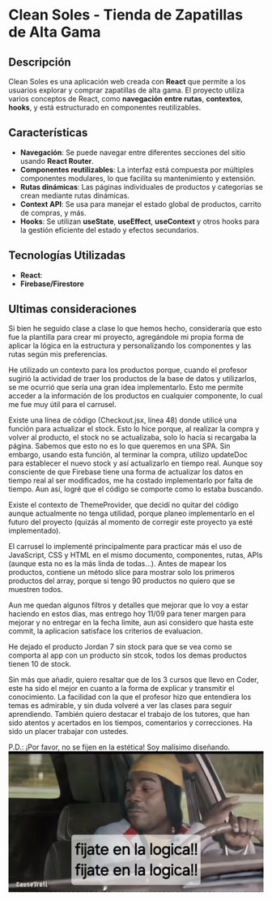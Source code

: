 # Clean Soles - Tienda de Zapatillas de Alta Gama

## Descripción

Clean Soles es una aplicación web creada con **React** que permite a los usuarios explorar y comprar zapatillas de alta gama. El proyecto utiliza varios conceptos de React, como **navegación entre rutas**, **contextos**, **hooks**, y está estructurado en componentes reutilizables.

## Características

- **Navegación**: Se puede navegar entre diferentes secciones del sitio usando **React Router**.
- **Componentes reutilizables**: La interfaz está compuesta por múltiples componentes modulares, lo que facilita su mantenimiento y extensión.
- **Rutas dinámicas**: Las páginas individuales de productos y categorías se crean mediante rutas dinámicas.
- **Context API**: Se usa para manejar el estado global de productos, carrito de compras, y más.
- **Hooks**: Se utilizan **useState**, **useEffect**, **useContext** y otros hooks para la gestión eficiente del estado y efectos secundarios.

## Tecnologías Utilizadas

- **React**:
- **Firebase/Firestore**

## Ultimas consideraciones

Si bien he seguido clase a clase lo que hemos hecho, consideraría que esto fue la plantilla para crear mi proyecto, agregándole mi propia forma de aplicar la lógica en la estructura y personalizando los componentes y las rutas según mis preferencias.

He utilizado un contexto para los productos porque, cuando el profesor sugirió la actividad de traer los productos de la base de datos y utilizarlos, se me ocurrió que sería una gran idea implementarlo. Esto me permite acceder a la información de los productos en cualquier componente, lo cual me fue muy útil para el carrusel.

Existe una línea de código (Checkout.jsx, línea 48) donde utilicé una función para actualizar el stock. Esto lo hice porque, al realizar la compra y volver al producto, el stock no se actualizaba, solo lo hacía si recargaba la página. Sabemos que esto no es lo que queremos en una SPA. Sin embargo, usando esta función, al terminar la compra, utilizo updateDoc para establecer el nuevo stock y así actualizarlo en tiempo real. Aunque soy consciente de que Firebase tiene una forma de actualizar los datos en tiempo real al ser modificados, me ha costado implementarlo por falta de tiempo. Aun así, logré que el código se comporte como lo estaba buscando.

Existe el contexto de ThemeProvider, que decidí no quitar del código aunque actualmente no tenga utilidad, porque planeo implementarlo en el futuro del proyecto (quizás al momento de corregir este proyecto ya esté implementado).

El carrusel lo implementé principalmente para practicar más el uso de JavaScript, CSS y HTML en el mismo documento, componentes, rutas, APIs (aunque esta no es la más linda de todas...). Antes de mapear los productos, contiene un método slice para mostrar solo los primeros productos del array, porque si tengo 90 productos no quiero que se muestren todos.

Aun me quedan algunos filtros y detalles que mejorar que lo voy a estar haciendo en estos dias, mas entrego hoy 11/09 para tener margen para mejorar y no entregar en la fecha limite, aun asi considero que hasta este commit, la aplicacion satisface los criterios de evaluacion.

He dejado el producto Jordan 7 sin stock para que se vea como se comporta al app con un producto sin stcok, todos los demas productos tienen 10 de stock.

Sin más que añadir, quiero resaltar que de los 3 cursos que llevo en Coder, este ha sido el mejor en cuanto a la forma de explicar y transmitir el conocimiento. La facilidad con la que el profesor hizo que entendiera los temas es admirable, y sin duda volveré a ver las clases para seguir aprendiendo. También quiero destacar el trabajo de los tutores, que han sido atentos y acertados en los tiempos, comentarios y correcciones. Ha sido un placer trabajar con ustedes.

P.D.: ¡Por favor, no se fijen en la estética! Soy malísimo diseñando.
[![Fijate en la logica!](https://github.com/Ramiro333/primer-prentrega-react/blob/main/src/assets/img/fijate-en-el-codigo.jpeg?raw=true "Fijate en la logica!")](https://github.com/Ramiro333/primer-prentrega-react/blob/main/src/assets/img/fijate-en-el-codigo.jpeg?raw=true "Fijate en la logica!")

